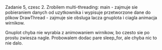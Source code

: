 Zadanie 5, czesc 2.
Zrobilem multi-threading:
main - zajmuje sie pobieraniem danych od uzytkownika i wypisuje przetworzone dane do plikow
DrawThread - zajmuje sie obsluga lacza gnuplota i ciagla animacja wirnikow.

Gnuplot chyba nie wyrabia z animowaniem wirnikow, bo czesto sie po prostu zwiesza nagle.
Probowalem dodac pare sleep_for, ale chyba nic to nie dalo.